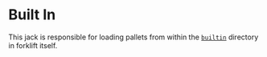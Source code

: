 # Built In

This jack is responsible for loading pallets from within the [`builtin`](../../) directory in forklift itself.
